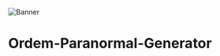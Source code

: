 ![Banner](https://pbs.twimg.com/media/FdxJafjWABwAlWp?format=jpg&name=4096x4096)
# Ordem-Paranormal-Generator
